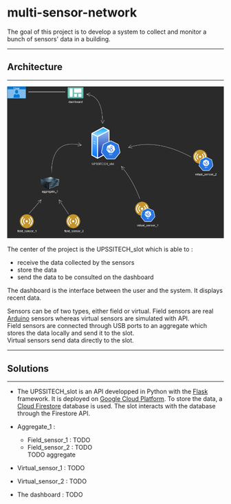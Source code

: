 # multi-sensor-network

The goal of this project is to develop a system to collect and monitor a bunch of sensors' data in a building.

--------------------
## Architecture
--------------------
![Architecture of the stem](img/architecture_dark.png)

The center of the project is the UPSSITECH_slot which is able to :
- receive the data collected by the sensors
- store the data
- send the data to be consulted on the dashboard

The dashboard is the interface between the user and the system. It displays recent data.

Sensors can be of two types, either field or virtual. Field sensors are real [Arduino](https://www.arduino.cc/) sensors whereas virtual sensors are simulated with API.  
Field sensors are connected through USB ports to an aggregate which stores the data locally and send it to the slot.  
Virtual sensors send data directly to the slot.

--------------------
## Solutions
--------------------
- The UPSSITECH_slot is an API developped in Python with the [Flask](https://en.wikipedia.org/wiki/Flask_(web_framework)) framework. It is deployed on [Google Cloud Platform](https://en.wikipedia.org/wiki/Google_Cloud_Platform). To store the data, a [Cloud Firestore](https://firebase.google.com/products/firestore) database is used. The slot interacts with the database through the Firestore API.  

- Aggregate_1 :
  - Field_sensor_1 : TODO
  - Field_sensor_2 : TODO  
  TODO aggregate
  
- Virtual_sensor_1 : TODO
- Virtual_sensor_2 : TODO
- The dashboard : TODO